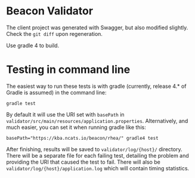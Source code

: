 # Beacon Validator

The client project was generated with Swagger, but also modified slightly. Check the `git diff` upon regeneration.

Use gradle 4 to build.

# Testing in command line

The easiest way to run these tests is with gradle (currently, release 4.\* of Gradle is assumed) in the command line:

```
gradle test
```

By default it will use the URI set with `basePath` in `validator/src/main/resources/application.properties`. Alternatively, and much easier, you can set it when running gradle like this:

```shell
basePath="https://kba.ncats.io/beacon/rhea/" gradle4 test
```
After finishing, results will be saved to `validator/log/{host}/` directory. There will be a separate file for each failing test, detailing the problem and providing the URI that caused the test to fail. There will also be `validator/log/{host}/application.log` which will contain timing statistics.
